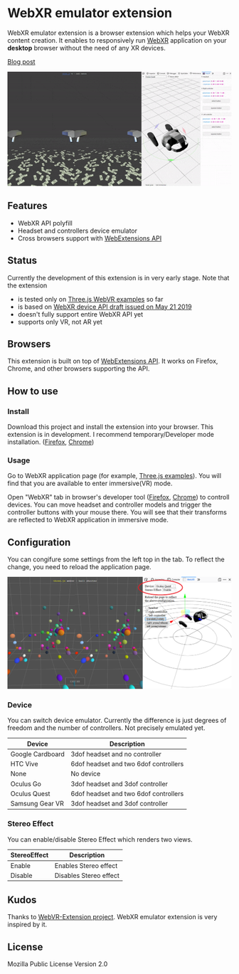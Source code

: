 # WebXR emulator extension

WebXR emulator extension is a browser extension which helps your WebXR content creation. It enables to responsively run [WebXR](https://www.w3.org/TR/webxr/) application on your **desktop** browser without the need of any XR devices.

[Blog post](https://blog.mozvr.com/xxxxxx/)

![Screenshot](./screenshots/screenshot.gif)


## Features

- WebXR API polyfill
- Headset and controllers device emulator
- Cross browsers support with [WebExtensions API](https://developer.mozilla.org/en-US/docs/Mozilla/Add-ons/WebExtensions)
<!-- - [Virtual controller (WIP)](./screenshots/virtual-controller.gif) -->


## Status

Currently the development of this extension is in very early stage. Note that the extension

- is tested only on [Three.js WebVR examples](https://threejs.org/examples/?q=webvr#webvr_ballshooter) so far
- is based on [WebXR device API draft issued on May 21 2019](https://www.w3.org/TR/webxr/)
- doesn't fully support entire WebXR API yet
- supports only VR, not AR yet


## Browsers

This extension is built on top of [WebExtensions API](https://developer.mozilla.org/en-US/docs/Mozilla/Add-ons/WebExtensions). It works on Firefox, Chrome, and other browsers supporting the API.


## How to use

### Install

Download this project and install the extension into your browser. This extension is in development. I recommend temporary/Developer mode installation. ([Firefox](https://developer.mozilla.org/en-US/docs/Mozilla/Add-ons/WebExtensions/Temporary_Installation_in_Firefox), [Chrome](https://developer.chrome.com/extensions/getstarted))

### Usage

Go to WebXR application page (for example, [Three.js examples](https://threejs.org/examples/?q=webvr#webvr_ballshooter)). You will find that you are available to enter immersive(VR) mode.

Open "WebXR" tab in browser's developer tool ([Firefox](https://developer.mozilla.org/en-US/docs/Tools), [Chrome](https://developers.google.com/web/tools/chrome-devtools/)) to controll devices. You can move headset and controller models and trigger the controller buttons with your mouse there. You will see that their transforms are reflected to WebXR application in immersive mode.

## Configuration

You can congifure some settings from the left top in the tab. To reflect the change, you need to reload the application page.

![Configuration](./screenshots/configuration.png)

### Device

You can switch device emulator. Currently the difference is just degrees of freedom and the number of controllers. Not precisely emulated yet.

| Device | Description |
| ---- | ---- |
| Google Cardboard | 3dof headset and no controller |
| HTC Vive | 6dof headset and two 6dof controllers |
| None | No device |
| Oculus Go | 3dof headset and 3dof controller |
| Oculus Quest | 6dof headset and two 6dof controllers |
| Samsung Gear VR | 3dof headset and 3dof controller |

### Stereo Effect

You can enable/disable Stereo Effect which renders two views.

| StereoEffect | Description |
| ---- | ---- |
| Enable | Enables Stereo effect |
| Disable | Disables Stereo effect |


## Kudos

Thanks to [WebVR-Extension project](https://github.com/spite/WebVR-Extension). WebXR emulator extension is very inspired by it.


## License

Mozilla Public License Version 2.0
